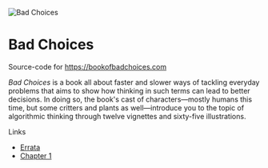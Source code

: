 ![Bad Choices](https://bookofbadchoices.com/images/margie.png)

# Bad Choices
Source-code for https://bookofbadchoices.com

_Bad Choices_ is a book all about faster and slower ways of tackling everyday problems that aims to show how thinking in such terms can lead to better decisions. In doing so, the book's cast of characters—mostly humans this time, but some critters and plants as well—introduce you to the topic of algorithmic thinking through twelve vignettes and sixty-five illustrations.

Links
* [Errata](https://github.com/almossawi/badchoices/wiki/Errata)
* [Chapter 1](https://bookofbadchoices.com/chapter1)
